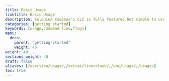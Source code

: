 ```yaml
---
title: Basic Usage
linktitle: Basic Usage
description: Selenium Compose's CLI is fully featured but simple to use, even for those who have very limited experience working from the command line.
categories: [getting started]
keywords: [usage,command line,flags]
menu:
  docs:
    parent: "getting-started"
    weight: 40
weight: 40
sections_weight: 40
draft: false
aliases: [/overview/usage/,/extras/livereload/,/doc/usage/,/usage/]
toc: true
---
```

